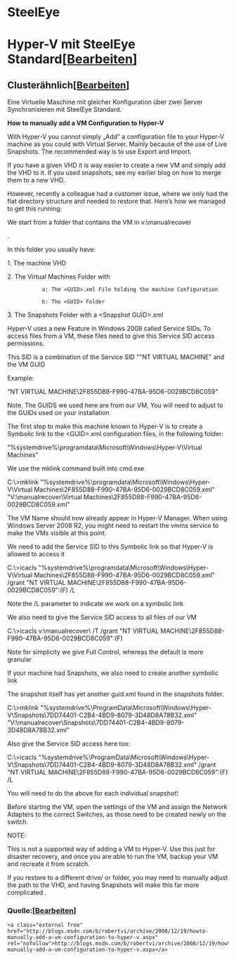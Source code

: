 # SteelEye

# <span class="mw-headline" id="bkmrk-hyper-v-mit-steeleye-1">Hyper-V mit SteelEye Standard</span><span class="mw-editsection"><span class="mw-editsection-bracket">\[</span>[Bearbeiten](https://wiki.eidolf.de/index.php?title=SteelEye&action=edit&section=1 "Abschnitt bearbeiten: Hyper-V mit SteelEye Standard")<span class="mw-editsection-bracket">\]</span></span>

## <span id="bkmrk-"></span><span class="mw-headline" id="bkmrk-cluster%C3%A4hnlich">Clusterähnlich</span><span class="mw-editsection"><span class="mw-editsection-bracket">\[</span>[Bearbeiten](https://wiki.eidolf.de/index.php?title=SteelEye&action=edit&section=2 "Abschnitt bearbeiten: Clusterähnlich")<span class="mw-editsection-bracket">\]</span></span>

Eine Virtuelle Maschine mit gleicher Konfiguration über zwei Server Synchronisieren mit SteelEye Standard.

**How to manually add a VM Configuration to Hyper-V**

  
With Hyper-V you cannot simply „Add“ a configuration file to your Hyper-V machine as you could with Virtual Server. Mainly because of the use of Live Snapshots. The recommended way is to use Export and Import.

If you have a given VHD it is way easier to create a new VM and simply add the VHD to it. If you used snapshots, see my earlier blog on how to merge them to a new VHD.

However, recently a colleague had a customer issue, where we only had the flat directory structure and needed to restore that. Here’s how we managed to get this running:

We start from a folder that contains the VM in v:\\manualrecover

.

In this folder you usually have:

1\. The machine VHD

2\. The Virtual Machines Folder with

```
           a: The <GUID>.xml File holding the machine Configuration

           b: The <GUID> Folder 
```

3\. The Snapshots Folder with a &lt;Snapshot GUID&gt;.xml

Hyper-V uses a new Feature in Windows 2008 called Service SIDs. To access files from a VM, these files need to give this Service SID access permissions.

This SID is a combination of the Service SID ""NT VIRTUAL MACHINE" and the VM GUID

Example:

"NT VIRTUAL MACHINE\\2F855D88-F990-47BA-95D6-0029BCD8C059"

Note, The GUIDS we used here are from our VM, You will need to adjust to the GUIDs used on your installation

The first step to make this machine known to Hyper-V is to create a Symbolic link to the &lt;GUID&gt;.xml configuration files, in the following folder:

"%systemdrive%\\programdata\\Microsoft\\Windows\\Hyper-V\\Virtual Machines"

We use the mklink command built into cmd.exe

C:\\&gt;mklink "%systemdrive%\\programdata\\Microsoft\\Windows\\Hyper-V\\Virtual Machines\\2F855D88-F990-47BA-95D6-0029BCD8C059.xml" "V:\\manualrecover\\Virtual Machines\\2F855D88-F990-47BA-95D6-0029BCD8C059.xml"

The VM Name should now already appear in Hyper-V Manager. When using Windows Server 2008 R2, you might need to restart the vmms service to make the VMs visible at this point.

We need to add the Service SID to this Symbolic link so that Hyper-V is allowed to access it

C:\\&gt;icacls "%systemdrive%\\programdata\\Microsoft\\Windows\\Hyper-V\\Virtual Machines\\2F855D88-F990-47BA-95D6-0029BCD8C059.xml" /grant "NT VIRTUAL MACHINE\\2F855D88-F990-47BA-95D6-0029BCD8C059":(F) /L

Note the /L parameter to indicate we work on a symbolic link

We also need to give the Service SID access to all files of our VM

C:\\&gt;icacls v:\\manualrecover\\ /T /grant "NT VIRTUAL MACHINE\\2F855D88-F990-47BA-95D6-0029BCD8C059":(F)

Note for simplicity we give Full Control, whereas the default is more granular

  
If your machine had Snapshots, we also need to create another symbolic link

The snapshot itself has yet another guid.xml found in the snapshots folder.

C:\\&gt;mklink "%systemdrive%\\ProgramData\\Microsoft\\Windows\\Hyper-V\\Snapshots\\7DD74401-C2B4-4BD9-8079-3D48D8A78B32.xml" "V:\\manualrecover\\Snapshots\\7DD74401-C2B4-4BD9-8079-3D48D8A78B32.xml"

Also give the Service SID access here too:

  
C:\\&gt;icacls "%systemdrive%\\ProgramData\\Microsoft\\Windows\\Hyper-V\\Snapshots\\7DD74401-C2B4-4BD9-8079-3D48D8A78B32.xml" /grant "NT VIRTUAL MACHINE\\2F855D88-F990-47BA-95D6-0029BCD8C059":(F) /L

  
You will need to do the above for each individual snapshot!

  
Before starting the VM, open the settings of the VM and assign the Network Adapters to the correct Switches, as those need to be created newly on the switch.

  
NOTE:

This is not a supported way of adding a VM to Hyper-V. Use this just for disaster recovery, and once you are able to run the VM, backup your VM and recreate it from scratch.

If you restore to a different drive/ or folder, you may need to manually adjust the path to the VHD, and having Snapshots will make this far more complicated .

### <span class="mw-headline" id="bkmrk-quelle%3A">Quelle:</span><span class="mw-editsection"><span class="mw-editsection-bracket">\[</span>[Bearbeiten](https://wiki.eidolf.de/index.php?title=SteelEye&action=edit&section=3 "Abschnitt bearbeiten: Quelle:")<span class="mw-editsection-bracket">\]</span></span>

```
<a class="external free" href="http://blogs.msdn.com/b/robertvi/archive/2008/12/19/howto-manually-add-a-vm-configuration-to-hyper-v.aspx" rel="nofollow">http://blogs.msdn.com/b/robertvi/archive/2008/12/19/howto-manually-add-a-vm-configuration-to-hyper-v.aspx</a>
```